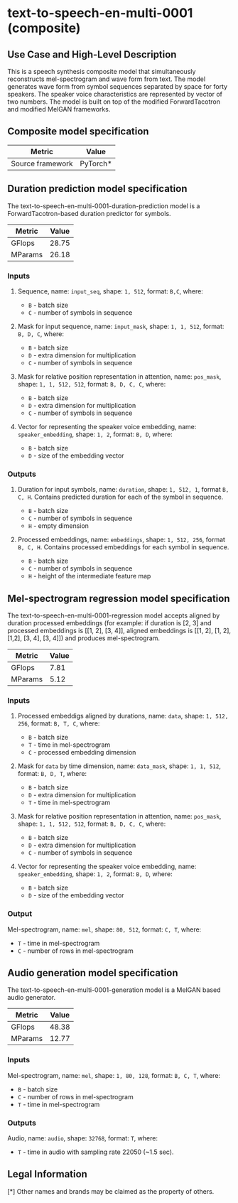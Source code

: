 # text-to-speech-en-multi-0001 (composite)

## Use Case and High-Level Description

This is a speech synthesis composite model that simultaneously reconstructs
mel-spectrogram and wave form from text. The model generates wave form from symbol sequences separated by space for
forty speakers. The speaker voice characteristics are represented by vector of two numbers.
The model is built on top of the modified ForwardTacotron and modified MelGAN frameworks.

## Composite model specification

| Metric                                        | Value     |
|-----------------------------------------------|-----------|
| Source framework                              | PyTorch\* |

## Duration prediction model specification

The text-to-speech-en-multi-0001-duration-prediction model is a ForwardTacotron-based duration predictor for symbols.

| Metric                                        | Value     |
|-----------------------------------------------|-----------|
| GFlops                                        | 28.75     |
| MParams                                       | 26.18    |

### Inputs

1. Sequence, name: `input_seq`, shape: `1, 512`, format: `B,C`, where:

    - `B` - batch size
    - `C` - number of symbols in sequence

2. Mask for input sequence, name: `input_mask`, shape: `1, 1, 512`, format: `B, D, C`, where:

    - `B` - batch size
    - `D` - extra dimension for multiplication
    - `C` - number of symbols in sequence

3. Mask for relative position representation in attention, name: `pos_mask`, shape: `1, 1, 512, 512`, format: `B, D, C, C`, where:

    - `B` - batch size
    - `D` - extra dimension for multiplication
    - `C` - number of symbols in sequence

4. Vector for representing the speaker voice embedding, name: `speaker_embedding`, shape: `1, 2`, format: `B, D`, where:

    - `B` - batch size
    - `D` - size of the embedding vector

### Outputs

1. Duration for input symbols, name: `duration`, shape: `1, 512, 1`, format `B, C, H`. Contains predicted duration for each of the symbol in sequence.

    - `B` - batch size
    - `C` - number of symbols in sequence
    - `H` - empty dimension

2. Processed embeddings, name: `embeddings`, shape: `1, 512, 256`, format `B, C, H`. Contains processed embeddings for each symbol in sequence.

    - `B` - batch size
    - `C` - number of symbols in sequence
    - `H` - height of the intermediate feature map

## Mel-spectrogram regression model specification

The text-to-speech-en-multi-0001-regression model accepts aligned by duration processed embeddings (for example: if duration is [2, 3] and processed embeddings is [[1, 2], [3, 4]], aligned embeddings is [[1, 2], [1, 2], [1,2], [3, 4], [3, 4]]) and produces mel-spectrogram.

| Metric                                        | Value     |
|-----------------------------------------------|-----------|
| GFlops                                        | 7.81      |
| MParams                                       | 5.12      |

### Inputs

1. Processed embeddigs aligned by durations, name: `data`, shape: `1, 512, 256`, format: `B, T, C`, where:

    - `B` - batch size
    - `T` - time in mel-spectrogram
    - `C` - processed embedding dimension

2. Mask for `data` by time dimension, name: `data_mask`, shape: `1, 1, 512`, format: `B, D, T`, where:

    - `B` - batch size
    - `D` - extra dimension for multiplication
    - `T` - time in mel-spectrogram

3. Mask for relative position representation in attention, name: `pos_mask`, shape: `1, 1, 512, 512`, format: `B, D, C, C`, where:

    - `B` - batch size
    - `D` - extra dimension for multiplication
    - `C` - number of symbols in sequence

4. Vector for representing the speaker voice embedding, name: `speaker_embedding`, shape: `1, 2`, format: `B, D`, where:

    - `B` - batch size
    - `D` - size of the embedding vector

### Output

Mel-spectrogram, name: `mel`, shape: `80, 512`, format: `C, T`, where:

- `T` - time in mel-spectrogram
- `C` - number of rows in mel-spectrogram

## Audio generation model specification

The text-to-speech-en-multi-0001-generation model is a MelGAN based audio generator.

| Metric                                        | Value |
|-----------------------------------------------|-------|
| GFlops                                        | 48.38 |
| MParams                                       | 12.77 |

### Inputs

Mel-spectrogram, name: `mel`, shape: `1, 80, 128`, format: `B, C, T`, where:

- `B` - batch size
- `C` - number of rows in mel-spectrogram
- `T` - time in mel-spectrogram

### Outputs

Audio, name: `audio`, shape: `32768`, format: `T`, where:

- `T` - time in audio with sampling rate 22050 (~1.5 sec).

## Legal Information
[*] Other names and brands may be claimed as the property of others.
